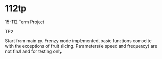 # 112tp
15-112 Term Project

TP2

Start from main.py. Frenzy mode implemented, basic functions compelte with the exceptions of fruit slicing. Parameters(ie speed and frequency) are not final and for testing only.
